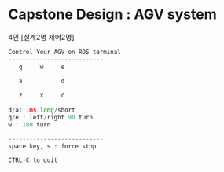 # Capstone Design : AGV system

 4인 [설계2명 제어2명]

```python
Control Your AGV on ROS terminal
---------------------------
   q     w     e

   a           d
 
   z     x     c
 
d/a: 1ms long/short
q/e : left/right 90 turn
w : 180 turn

---------------------------
space key, s : force stop

CTRL-C to quit
```

